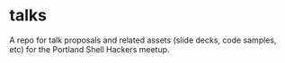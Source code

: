 # talks
A repo for talk proposals and related assets (slide decks, code samples, etc) for the Portland Shell Hackers meetup.
